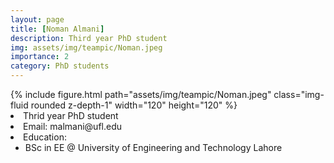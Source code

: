 ```yaml
---
layout: page
title: [Noman Almani]
description: Third year PhD student
img: assets/img/teampic/Noman.jpeg
importance: 2
category: PhD students
---
```

<div class="container my-5">
  <div class="row">
      <div class="col-sm-8 mt-3 mt-md-0">
          {% include figure.html path="assets/img/teampic/Noman.jpeg" class="img-fluid rounded z-depth-1" width="120" height="120" %}
      </div>
      <div class="col-12 col-md-6" >
          <li>Thrid year PhD student</li>
          <li>Email: malmani@ufl.edu</li>
          <li>Education: 
             <ul>
             <li>BSc in EE @ University of Engineering and Technology Lahore</li>
             </ul>
            </li>
      </div>
    </div>
</div>
